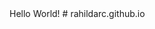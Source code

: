 <!DOCTYPE html>
<html>

<head>
    <title>First Web Page</title>
</head>

<body>
    Hello World!
</body>

</html># rahildarc.github.io
